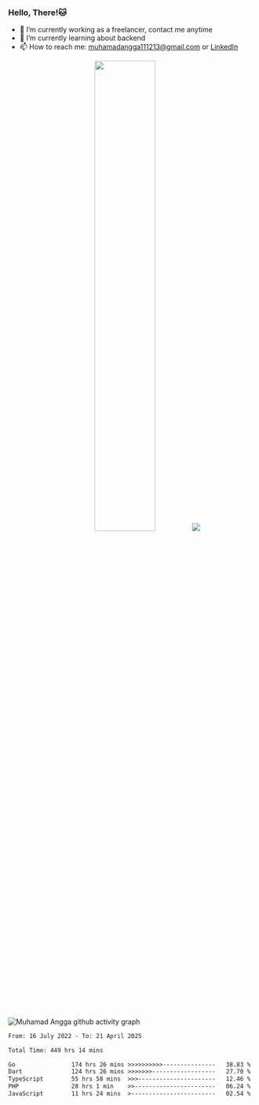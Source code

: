 
### Hello, There!🐱

- 🔭 I’m currently working as a freelancer, contact me anytime
- 🌱 I’m currently learning about backend
- 📫 How to reach me: [muhamadangga111213@gmail.com](mailto:muhamadangga111213@gmail.com) or [LinkedIn](https://www.linkedin.com/in/muhamad-angga)

<p align="center">
    <img width="49.5%" src="https://github-readme-stats.vercel.app/api?username=muhangga&count_private=true&theme=ocean_dark&show_icons=true" />
    &nbsp;
    <img src="https://github-readme-stats.vercel.app/api/top-langs/?username=muhangga&langs_count=8&layout=compact&theme=ocean_dark&show_icons=true" />
</p>

![Muhamad Angga github activity graph](https://github-readme-activity-graph.cyclic.app/graph?username=muhangga&custom_title=Angga&color=708090&theme=github-dark)


<!--START_SECTION:waka-->

```txt
From: 16 July 2022 - To: 21 April 2025

Total Time: 449 hrs 14 mins

Go                174 hrs 26 mins >>>>>>>>>>---------------   38.83 %
Dart              124 hrs 26 mins >>>>>>>------------------   27.70 %
TypeScript        55 hrs 58 mins  >>>----------------------   12.46 %
PHP               28 hrs 1 min    >>-----------------------   06.24 %
JavaScript        11 hrs 24 mins  >------------------------   02.54 %
```

<!--END_SECTION:waka-->
